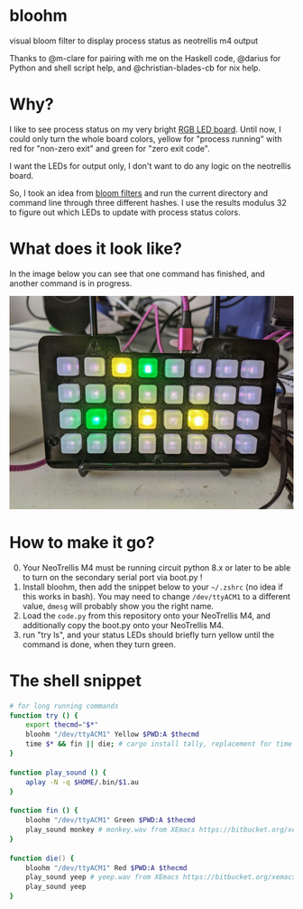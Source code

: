 # bloohm
visual bloom filter to display process status as neotrellis m4 output

Thanks to @m-clare for pairing with me on the Haskell code, @darius for Python and shell script help, and @christian-blades-cb for nix help.

# Why?
I like to see process status on my very bright [RGB LED board](https://www.adafruit.com/product/4020).
Until now, I could only turn the whole board colors, yellow for "process running" with red for "non-zero exit" and green for "zero exit code".

I want the LEDs for output only, I don't want to do any logic on the neotrellis board.

So, I took an idea from [bloom filters](https://en.wikipedia.org/wiki/Bloom_filter) and run the current directory and command line through three different hashes.
I use the results modulus 32 to figure out which LEDs to update with process status colors.

# What does it look like?

In the image below you can see that one command has finished, and another command is in progress.

![bloohm](bloohm.jpg)

# How to make it go?
0. Your NeoTrellis M4 must be running circuit python 8.x or later to be able to turn on the secondary serial port via boot.py !
1. Install bloohm, then add the snippet below to your `~/.zshrc` (no idea if this works in bash).
   You may need to change `/dev/ttyACM1` to a different value, `dmesg` will probably show you the right name.
2. Load the `code.py` from this repository onto your NeoTrellis M4, and additionally copy the boot.py onto your NeoTrellis M4.
3. run "try ls", and your status LEDs should briefly turn yellow until the command is done, when they turn green.

# The shell snippet

```zsh
# for long running commands
function try () {
	export thecmd="$*"
	bloohm "/dev/ttyACM1" Yellow $PWD:A $thecmd
	time $* && fin || die; # cargo install tally, replacement for time
}

function play_sound () {
	aplay -N -q $HOME/.bin/$1.au
}

function fin () {
	bloohm "/dev/ttyACM1" Green $PWD:A $thecmd
	play_sound monkey # monkey.wav from XEmacs https://bitbucket.org/xemacs/sounds-wav/src
}

function die() {
	bloohm "/dev/ttyACM1" Red $PWD:A $thecmd
	play_sound yeep # yeep.wav from XEmacs https://bitbucket.org/xemacs/sounds-wav/src
	play_sound yeep
}
```
